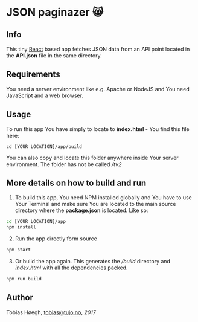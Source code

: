 # JSON paginazer 😸

## Info
This tiny [React](https://facebook.github.io/react/) based app fetches JSON data from an API point located in the **API.json** file in the same directory.

## Requirements
You need a server environment like e.g. Apache or NodeJS and You need JavaScript and a web browser.

## Usage
To run this app You have simply to locate to **index.html** - You find this file here:
```
cd [YOUR LOCATION]/app/build
```
You can also copy and locate this folder anywhere inside Your server environment. The folder has not be called */tv2*

## More details on how to build and run

1. To build this app, You need NPM installed globally and You have to use Your Terminal and make sure You are located to the main source directory where the **package.json** is located. Like so:

```bash
cd [YOUR LOCATION]/app
npm install
```

2. Run the app directly form source

```bash
npm start
```

3. Or build the app again. This generates the */build* directory and *index.html* with all the dependencies packed.

```bash
npm run build
```

## Author
Tobias Høegh, tobias@tujo.no, *2017*
